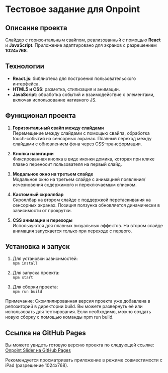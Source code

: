 # Тестовое задание для Onpoint

## Описание проекта

Слайдер с горизонтальным свайпом, реализованный с помощью **React** и **JavaScript**. Приложение адаптировано для экранов с разрешением **1024x768**.

## Технологии

- **React.js**: библиотека для построения пользовательского интерфейса.
- **HTML5 и CSS**: разметка, стилизация и анимации.
- **JavaScript**: обработка событий и взаимодействие с элементами, включая использование нативного JS.

## Функционал проекта

1. **Горизонтальный свайп между слайдами**  
   Перемещение между слайдами с помощью свайпа, обработка touch-событий на сенсорных экранах. Плавный переход между слайдами с обновлением фона через CSS-трансформации.

2. **Кнопка навигации**  
   Фиксированная кнопка в виде иконки домика, которая при клике плавно переносит пользователя на первый слайд.

3. **Модальное окно на третьем слайде**  
   Модальное окно на третьем слайде с анимацией появления/исчезновения содержимого и переключаемым списком.

4. **Кастомный скроллбар**  
   Скроллбар на втором слайде с поддержкой перетаскивания на сенсорных экранах. Позиция ползунка обновляется динамически в зависимости от прокрутки.

5. **CSS анимации и переходы**  
   Используются для плавных визуальных эффектов. На втором слайде анимация запускается только при переходе с первого.

## Установка и запуск

1. Для установки зависимостей:  
   `npm install`

2. Для запуска проекта:  
   `npm start`

2. Для сборки проекта:  
   `npm run build`

Примечание: Скомпилированная версия проекта уже добавлена в репозиторий в директории build. Вы можете развернуть её или использовать для тестирования. Если необходимо, можно создать новую сборку с помощью команды npm run build.


## Ссылка на GitHub Pages

Вы можете увидеть готовую версию проекта по следующей ссылке: [Onpoint Slider на GitHub Pages](https://sashadudkina5.github.io/onpoint_slider/)

Рекомендуется просматривать приложение в режиме совместимости с iPad (разрешение 1024x768).